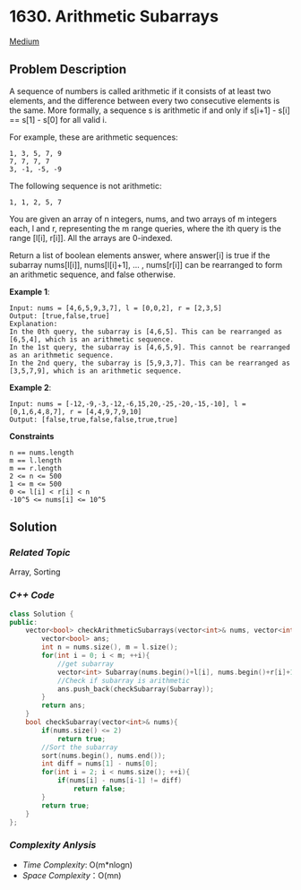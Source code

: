# 1630. Arithmetic Subarrays
[Medium](https://leetcode.com/problems/arithmetic-subarrays/description/)

## Problem Description

A sequence of numbers is called arithmetic if it consists of at least two elements, and the difference between every two consecutive elements is the same. More formally, a sequence s is arithmetic if and only if s[i+1] - s[i] == s[1] - s[0] for all valid i.

For example, these are arithmetic sequences:

```
1, 3, 5, 7, 9
7, 7, 7, 7
3, -1, -5, -9
```

The following sequence is not arithmetic:

```
1, 1, 2, 5, 7
```

You are given an array of n integers, nums, and two arrays of m integers each, l and r, representing the m range queries, where the ith query is the range [l[i], r[i]]. All the arrays are 0-indexed.

Return a list of boolean elements answer, where answer[i] is true if the subarray nums[l[i]], nums[l[i]+1], ... , nums[r[i]] can be rearranged to form an arithmetic sequence, and false otherwise.

**Example 1**:
```
Input: nums = [4,6,5,9,3,7], l = [0,0,2], r = [2,3,5]
Output: [true,false,true]
Explanation:
In the 0th query, the subarray is [4,6,5]. This can be rearranged as [6,5,4], which is an arithmetic sequence.
In the 1st query, the subarray is [4,6,5,9]. This cannot be rearranged as an arithmetic sequence.
In the 2nd query, the subarray is [5,9,3,7]. This can be rearranged as [3,5,7,9], which is an arithmetic sequence.
```
**Example 2**:
```
Input: nums = [-12,-9,-3,-12,-6,15,20,-25,-20,-15,-10], l = [0,1,6,4,8,7], r = [4,4,9,7,9,10]
Output: [false,true,false,false,true,true]
```

**Constraints**
```
n == nums.length
m == l.length
m == r.length
2 <= n <= 500
1 <= m <= 500
0 <= l[i] < r[i] < n
-10^5 <= nums[i] <= 10^5
```

## Solution

### _Related Topic_
   Array, Sorting

### _C++ Code_
```cpp
class Solution {
public:
    vector<bool> checkArithmeticSubarrays(vector<int>& nums, vector<int>& l, vector<int>& r) {
        vector<bool> ans;
        int n = nums.size(), m = l.size();
        for(int i = 0; i < m; ++i){
            //get subarray
            vector<int> Subarray(nums.begin()+l[i], nums.begin()+r[i]+1);
            //Check if subarray is arithmetic
            ans.push_back(checkSubarray(Subarray));
        }  
        return ans;            
    }
    bool checkSubarray(vector<int>& nums){
        if(nums.size() <= 2)
            return true;
        //Sort the subarray
        sort(nums.begin(), nums.end());
        int diff = nums[1] - nums[0];
        for(int i = 2; i < nums.size(); ++i){
            if(nums[i] - nums[i-1] != diff)
                return false;
        }
        return true;
    }
};
```

### _Complexity Anlysis_
- _Time Complexity_: O(m*nlogn)
- _Space Complexity_：O(mn)
